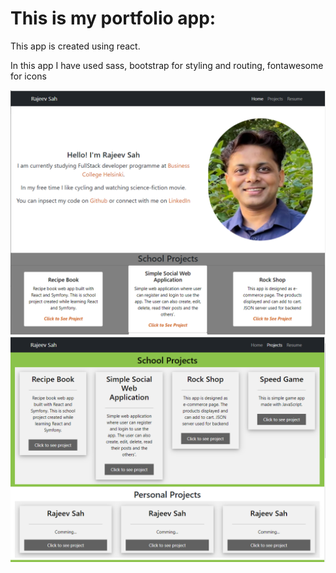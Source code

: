 # This is my portfolio app:

This app is created using react.

In this app I have used sass, bootstrap for styling and routing,  fontawesome for icons


![image info](./src/picture/portfolio2.png)
![image info](./src/picture/portfolio3.png)




